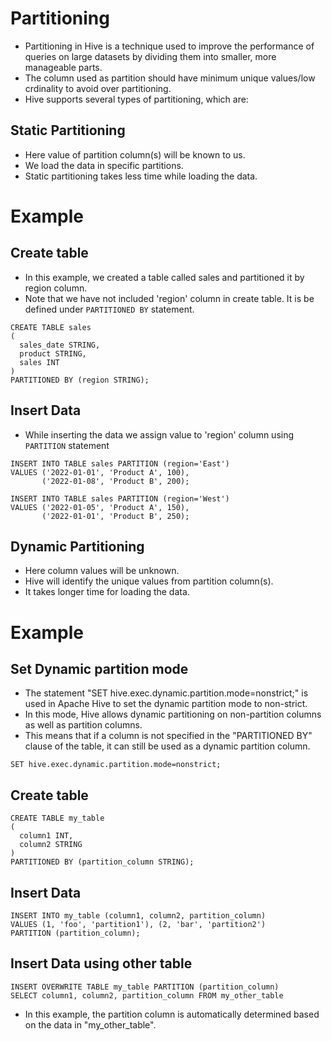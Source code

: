 # Partitioning
- Partitioning in Hive is a technique used to improve the performance of queries on large datasets by dividing them into smaller, more manageable parts. 
- The column used as partition should have minimum unique values/low crdinality to avoid over partitioning.
- Hive supports several types of partitioning, which are:

## Static Partitioning
- Here value of partition column(s) will be known to us.
- We load the data in specific partitions.
- Static partitioning takes less time while loading the data.

# Example
## Create table
- In this example, we created a table called sales and partitioned it by region column. 
- Note that we have not included 'region' column in create table. It is be defined under ```PARTITIONED BY``` statement.
```
CREATE TABLE sales
(
  sales_date STRING,
  product STRING,
  sales INT
)
PARTITIONED BY (region STRING);
```

## Insert Data
- While inserting the data we assign value to 'region' column using ```PARTITION``` statement
```
INSERT INTO TABLE sales PARTITION (region='East')
VALUES ('2022-01-01', 'Product A', 100),
       ('2022-01-08', 'Product B', 200);
```
```
INSERT INTO TABLE sales PARTITION (region='West')
VALUES ('2022-01-05', 'Product A', 150),
       ('2022-01-01', 'Product B', 250);
```

## Dynamic Partitioning
- Here column values will be unknown.
- Hive will identify the unique values from partition column(s).
- It takes longer time for loading the data.

# Example
## Set Dynamic partition mode
- The statement "SET hive.exec.dynamic.partition.mode=nonstrict;" is used in Apache Hive to set the dynamic partition mode to non-strict.
- In this mode, Hive allows dynamic partitioning on non-partition columns as well as partition columns. 
- This means that if a column is not specified in the "PARTITIONED BY" clause of the table, it can still be used as a dynamic partition column.
```
SET hive.exec.dynamic.partition.mode=nonstrict;
```

## Create table
```
CREATE TABLE my_table
(
  column1 INT,
  column2 STRING
)
PARTITIONED BY (partition_column STRING);
```

## Insert Data
```
INSERT INTO my_table (column1, column2, partition_column)
VALUES (1, 'foo', 'partition1'), (2, 'bar', 'partition2')
PARTITION (partition_column);
```

## Insert Data using other table
```
INSERT OVERWRITE TABLE my_table PARTITION (partition_column)
SELECT column1, column2, partition_column FROM my_other_table
```
- In this example, the partition column is automatically determined based on the data in "my_other_table".
